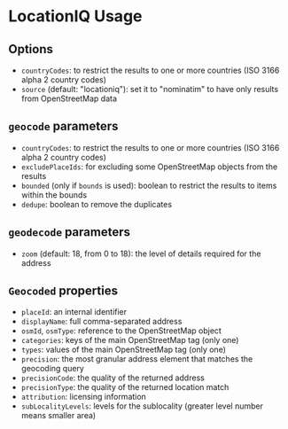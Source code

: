 # LocationIQ Usage

## Options

- `countryCodes`: to restrict the results to one or more countries (ISO 3166 alpha 2 country codes)
- `source` (default: "locationiq"): set it to "nominatim" to have only results from OpenStreetMap data

## `geocode` parameters

- `countryCodes`: to restrict the results to one or more countries (ISO 3166 alpha 2 country codes)
- `excludePlaceIds`: for excluding some OpenStreetMap objects from the results
- `bounded` (only if `bounds` is used): boolean to restrict the results to items within the bounds
- `dedupe`: boolean to remove the duplicates

## `geodecode` parameters

- `zoom` (default: 18, from 0 to 18): the level of details required for the address

## `Geocoded` properties

- `placeId`: an internal identifier
- `displayName`: full comma-separated address
- `osmId`, `osmType`: reference to the OpenStreetMap object
- `categories`: keys of the main OpenStreetMap tag (only one)
- `types`: values of the main OpenStreetMap tag (only one)
- `precision`: the most granular address element that matches the geocoding query
- `precisionCode`: the quality of the returned address
- `precisionType`: the quality of the returned location match
- `attribution`: licensing information
- `subLocalityLevels`: levels for the sublocality (greater level number means smaller area)
